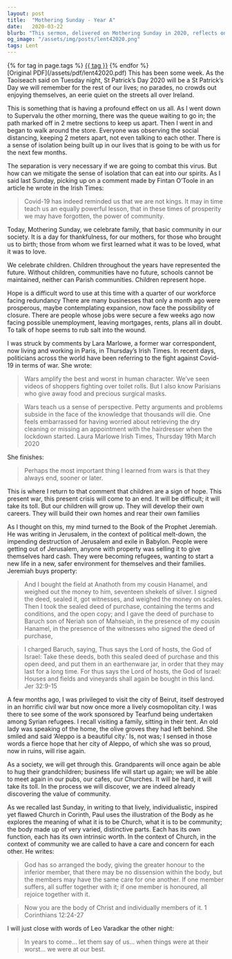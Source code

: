 ```yaml
---
layout: post
title:  "Mothering Sunday - Year A"
date:   2020-03-22
blurb: "This sermon, delivered on Mothering Sunday in 2020, reflects on the profound effects of the Covid-19 pandemic on society. It emphasizes the importance of community in these trying times and the hope symbolized by children, who represent the future. The sermon also draws parallels between the current crisis and the biblical story of Jeremiah, highlighting the resilience and hope inherent in humanity."
og_image: "/assets/img/posts/lent42020.png"
tags: Lent
---    
```

<div class="tag-pills">
    {% for tag in page.tags %}
    <a href="{{ site.baseurl }}/tag/{{ tag | slugify }}" class="tag-pill">{{ tag }}</a>
    {% endfor %}
</div>
[Original PDF](/assets/pdf/lent42020.pdf)
This has been some week. As the Taoiseach said on Tuesday night, St Patrick’s Day 2020 will be a St Patrick’s Day we will remember for the rest of our lives; no parades, no crowds out enjoying themselves, an eerie quiet on the streets all over Ireland.

This is something that is having a profound effect on us all. As I went down to Supervalu the other morning, there was the queue waiting to go in; the path marked off in 2 metre sections to keep us apart. Then I went in and began to walk around the store. Everyone was observing the social distancing, keeping 2 meters apart, not even talking to each other. There is a sense of isolation being built up in our lives that is going to be with us for the next few months.

The separation is very necessary if we are going to combat this virus. But how can we mitigate the sense of isolation that can eat into our spirits. As I said last Sunday, picking up on a comment made by Fintan O’Toole in an article he wrote in the Irish Times:

> Covid-19 has indeed reminded us that we are not kings. It may in time teach us an equally powerful lesson, that in these times of prosperity we may have forgotten, the power of community.

Today, Mothering Sunday, we celebrate family, that basic community in our society. It is a day for thankfulness, for our mothers, for those who brought us to birth; those from whom we first learned what it was to be loved, what it was to love.

We celebrate children. Children throughout the years have represented the future. Without children, communities have no future, schools cannot be maintained, neither can Parish communities. Children represent hope.

Hope is a difficult word to use at this time with a quarter of our workforce facing redundancy There are many businesses that only a month ago were prosperous, maybe contemplating expansion, now face the possibility of closure. There are people whose jobs were secure a few weeks ago now facing possible unemployment, leaving mortgages, rents, plans all in doubt. To talk of hope seems to rub salt into the wound.

I was struck by comments by Lara Marlowe, a former war correspondent, now living and working in Paris, in Thursday’s Irish Times. In recent days, politicians across the world have been referring to the fight against Covid-19 in terms of war. She wrote:

> Wars amplify the best and worst in human character. We’ve seen videos of shoppers fighting over toilet rolls. But I also know Parisians who give away food and precious surgical masks.

> Wars teach us a sense of perspective. Petty arguments and problems subside in the face of the knowledge that thousands will die. One feels embarrassed for having worried about retrieving the dry cleaning or missing an appointment with the hairdresser when the lockdown started. Laura Marlowe Irish Times, Thursday 19th March 2020

She finishes:

> Perhaps the most important thing I learned from wars is that they always end, sooner or later.

This is where I return to that comment that children are a sign of hope. This present war, this present crisis will come to an end. It will be difficult; it will take its toll. But our children will grow up. They will develop their own careers. They will build their own homes and rear their own families

As I thought on this, my mind turned to the Book of the Prophet Jeremiah. He was writing in Jerusalem, in the context of political melt-down, the impending destruction of Jerusalem and exile in Babylon. People were getting out of Jerusalem, anyone with property was selling it to give themselves hard cash. They were becoming refugees, wanting to start a new life in a new, safer environment for themselves and their families. Jeremiah buys property:

> And I bought the field at Anathoth from my cousin Hanamel, and weighed out the money to him, seventeen shekels of silver. I signed the deed, sealed it, got witnesses, and weighed the money on scales. Then I took the sealed deed of purchase, containing the terms and conditions, and the open copy; and I gave the deed of purchase to Baruch son of Neriah son of Mahseiah, in the presence of my cousin Hanamel, in the presence of the witnesses who signed the deed of purchase,

> I charged Baruch, saying, Thus says the Lord of hosts, the God of Israel: Take these deeds, both this sealed deed of purchase and this open deed, and put them in an earthenware jar, in order that they may last for a long time. For thus says the Lord of hosts, the God of Israel: Houses and fields and vineyards shall again be bought in this land. Jer 32:9-15

A few months ago, I was privileged to visit the city of Beirut, itself destroyed in an horrific civil war but now once more a lively cosmopolitan city. I was there to see some of the work sponsored by Tearfund being undertaken among Syrian refugees. I recall visiting a family, sitting in their tent. An old lady was speaking of the home, the olive groves they had left behind. She smiled and said ‘Aleppo is a beautiful city.’ Is, not was; I sensed in those words a fierce hope that her city of Aleppo, of which she was so proud, now in ruins, will rise again.

As a society, we will get through this. Grandparents will once again be able to hug their grandchildren; business life will start up again; we will be able to meet again in our pubs, our cafes, our Churches. It will be hard, it will take its toll. In the process we will discover, we are indeed already discovering the value of community.

As we recalled last Sunday, in writing to that lively, individualistic, inspired yet flawed Church in Corinth, Paul uses the illustration of the Body as he explores the meaning of what it is to be Church, what it is to be community; the body made up of very varied, distinctive parts. Each has its own function, each has its own intrinsic worth. In the context of Church, in the context of community we are called to have a care and concern for each other. He writes:

> God has so arranged the body, giving the greater honour to the inferior member, that there may be no dissension within the body, but the members may have the same care for one another. If one member suffers, all suffer together with it; if one member is honoured, all rejoice together with it.

> Now you are the body of Christ and individually members of it. 1 Corinthians 12:24-27

I will just close with words of Leo Varadkar the other night:

> In years to come… let them say of us… when things were at their worst… we were at our best.
